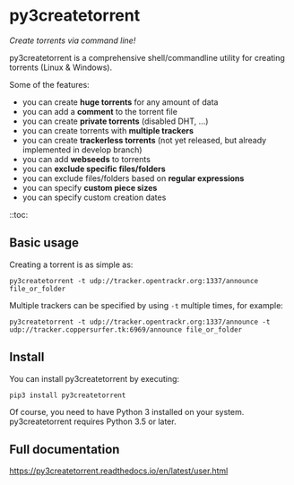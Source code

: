 py3createtorrent
================

*Create torrents via command line!*

py3createtorrent is a comprehensive shell/commandline utility for creating torrents (Linux & Windows).

Some of the features:

* you can create **huge torrents** for any amount of data
* you can add a **comment** to the torrent file
* you can create **private torrents** (disabled DHT, ...)
* you can create torrents with **multiple trackers**
* you can create **trackerless torrents** (not yet released, but already implemented in develop branch)
* you can add **webseeds** to torrents
* you can **exclude specific files/folders**
* you can exclude files/folders based on **regular expressions**
* you can specify **custom piece sizes**
* you can specify custom creation dates

::toc:

Basic usage
-----------

Creating a torrent is as simple as:

    py3createtorrent -t udp://tracker.opentrackr.org:1337/announce file_or_folder

Multiple trackers can be specified by using `-t` multiple times, for example:

    py3createtorrent -t udp://tracker.opentrackr.org:1337/announce -t udp://tracker.coppersurfer.tk:6969/announce file_or_folder

Install
-------

You can install py3createtorrent by executing:

    pip3 install py3createtorrent

Of course, you need to have Python 3 installed on your system. py3createtorrent requires Python 3.5 or later.

Full documentation
------------------

https://py3createtorrent.readthedocs.io/en/latest/user.html
